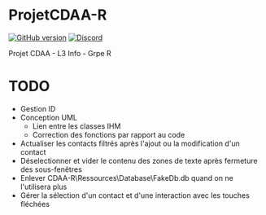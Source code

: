# ProjetCDAA-R

[![GitHub version](https://img.shields.io/badge/version-1.0-purple.svg)](https://img.shields.io/badge)
[![Discord](https://img.shields.io/discord/756176190603132959.svg?label=&logo=discord&logoColor=ffffff&color=7389D8&labelColor=6A7EC2)](https://discord.gg/eSRhuNeWCy)

Projet CDAA - L3 Info - Grpe R

# TODO
- Gestion ID
- Conception UML
  - Lien entre les classes IHM
  - Correction des fonctions par rapport au code
- Actualiser les contacts filtrés après l'ajout ou la modification d'un contact
- Déselectionner et vider le contenu des zones de texte après fermeture des sous-fenêtres
- Enlever CDAA-R\Ressources\Database\FakeDb.db quand on ne l'utilisera plus
- Gérer la sélection d'un contact et d'une interaction avec les touches fléchées
